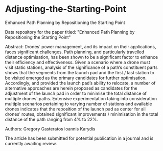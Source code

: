 # Adjusting-the-Starting-Point
Enhanced Path Planning by Repositioning the Starting Point

Data repository for the paper titled: "Enhanced Path Planning by Repositioning the Starting Point"

Abstract: Drones’ power management, and its impact on their applications, faces significant challenges. Path planning, and particularly travelled distance optimisation, has been shown to be a significant factor to enhance their efficiency and effectiveness. Given a scenario where a drone must visit static stations, analysis of the significance of a path’s constituent parts shows that the segments from the launch pad and the first / last station to be visited emerged as the primary candidates for further optimisation. Accordingly, and provided the launch pad’s ability to relocate, a number of alternative approaches are herein proposed as candidates for the adjustment of the launch pad in order to minimise the total distance of multiple drones’ paths. Extensive experimentation taking into consideration multiple scenarios pertaining to varying number of stations and available drones indicates that the reposition of the launch pad as center for all drones’ routes, obtained significant improvements / minimisation in the total distance of the path ranging from 4\% to 22\%.

Authors: Gregory Gasteratos Ioannis Karydis

The article has been submitted for potential publication in a journal and is currently awaiting review.
